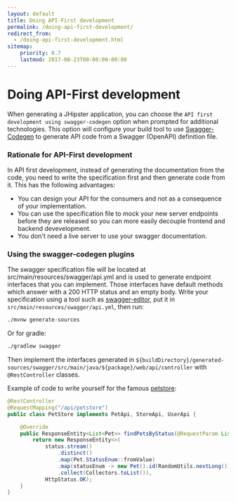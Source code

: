 ```yaml
---
layout: default
title: Doing API-First development
permalink: /doing-api-first-development/
redirect_from:
  - /doing-api-first-development.html
sitemap:
    priority: 0.7
    lastmod: 2017-08-23T00:00:00-00:00
---
```


# <i class="fa fa-search"></i> Doing API-First development

When generating a JHipster application, you can choose the `API first development using swagger-codegen` option when prompted for additional technologies.
This option will configure your build tool to use [Swagger-Codegen](https://github.com/swagger-api/swagger-codegen) to generate API code from a Swagger (OpenAPI) definition file.

### Rationale for API-First development

In API first development, instead of generating the documentation from the code, you need to write the specification first and then generate code from it. This has the following advantages:

- You can design your API for the consumers and not as a consequence of your implementation.
- You can use the specification file to mock your new server endpoints before they are released so you can more easily decouple frontend and backend devevelopment.
- You don't need a live server to use your swagger documentation.

### Using the swagger-codegen plugins

The swagger specification file will be located at src/main/resources/swagger/api.yml and is used to generate endpoint interfaces that you can implement. Those interfaces have default methods which answer with a 200 HTTP status and an empty body. Write your specification using a tool such as [swagger-editor](http://editor.swagger.io), put it in `src/main/resources/swagger/api.yml`, then run:
```bash
./mvnw generate-sources
```
Or for gradle:
```bash
./gradlew swagger
```
Then implement the interfaces generated in `${buildDirectory}/generated-sources/swagger/src/main/java/${package}/web/api/controller` with `@RestController` classes.

Example of code to write yourself for the famous [petstore](http://petstore.swagger.io):
```java
@RestController
@RequestMapping("/api/petstore")
public class PetStore implements PetApi, StoreApi, UserApi {

    @Override
    public ResponseEntity<List<Pet>> findPetsByStatus(@RequestParam List<String> status) {
        return new ResponseEntity<>(
            status.stream()
                .distinct()
                .map(Pet.StatusEnum::fromValue)
                .map(statusEnum -> new Pet().id(RandomUtils.nextLong()).status(statusEnum))
                .collect(Collectors.toList()),
            HttpStatus.OK);
    }
}
```